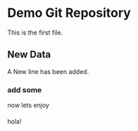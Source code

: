 # Demo Git Repository


This is the first file.
## New Data
A New line has been added.
### add some
now lets enjoy
####
hola!
#####

